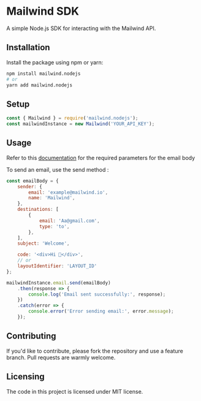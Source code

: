 # Mailwind SDK
A simple Node.js SDK for interacting with the Mailwind API.

## Installation
Install the package using npm or yarn:

```bash
npm install mailwind.nodejs
# or
yarn add mailwind.nodejs
```

## Setup
```javascript
const { Mailwind } = require('mailwind.nodejs');
const mailwindInstance = new Mailwind('YOUR_API_KEY');
```

## Usage
Refer to this [documentation](https://documentation.janssens.pro/getting-started/send-email) for the required parameters for the email body

To send an email, use the send method :

```javascript
const emailBody = {
    sender: {
        email: 'example@mailwind.io',
        name: 'Mailwind',
    },
    destinations: [
        {
            email: 'Aa@gmail.com',
            type: 'to',
        },
    ],
    subject: 'Welcome',

    code: '<div>Hi 👋</div>',
    // or
    layoutIdentifier: 'LAYOUT_ID'
};

mailwindInstance.email.send(emailBody)
    .then(response => {
        console.log('Email sent successfully:', response);
    })
    .catch(error => {
        console.error('Error sending email:', error.message);
    });
```
    
## Contributing
If you'd like to contribute, please fork the repository and use a feature branch. Pull requests are warmly welcome.

## Licensing
The code in this project is licensed under MIT license.
